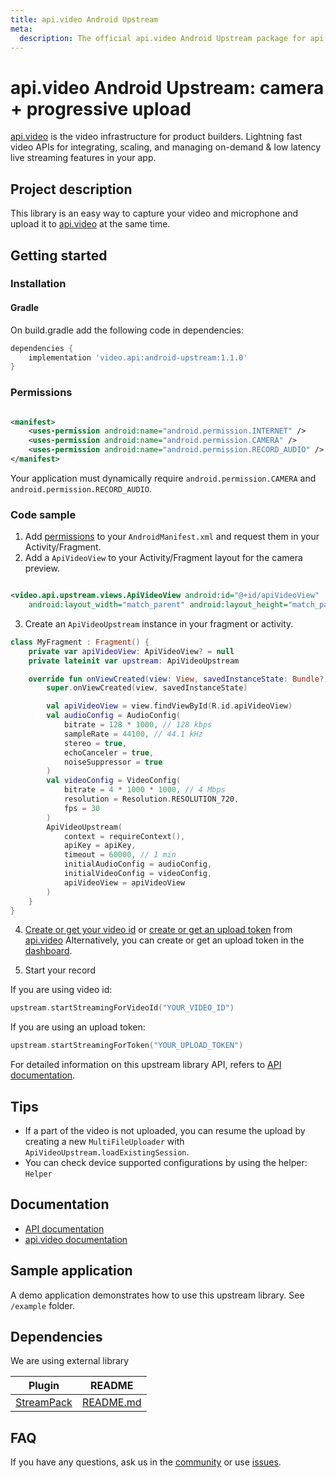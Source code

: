 ```yaml
---
title: api.video Android Upstream
meta: 
  description: The official api.video Android Upstream package for api.video. [api.video](https://api.video/) is the video infrastructure for product builders. Lightning fast video APIs for integrating, scaling, and managing on-demand & low latency live streaming features in your app.
---
```

<!--
THIS FILE IS AUTOMATICALLY GENERATED. DO NOT EDIT!
 IF YOU NEED TO CHANGE THIS FILE,  CREATE A PR IN THE SOURCE REPOSITORY.
-->

# api.video Android Upstream: camera + progressive upload

[api.video](https://api.video/) is the video infrastructure for product builders. Lightning fast video APIs for integrating, scaling, and managing on-demand & low latency live streaming features in your app.

## Project description

This library is an easy way to capture your video and microphone and upload it
to [api.video](https://api.video) at the same time.

## Getting started

### Installation

#### Gradle

On build.gradle add the following code in dependencies:

```groovy
dependencies {
    implementation 'video.api:android-upstream:1.1.0'
}
```

### Permissions

```xml

<manifest>
    <uses-permission android:name="android.permission.INTERNET" />
    <uses-permission android:name="android.permission.CAMERA" />
    <uses-permission android:name="android.permission.RECORD_AUDIO" />
</manifest>
```

Your application must dynamically require `android.permission.CAMERA`
and `android.permission.RECORD_AUDIO`.

### Code sample

1. Add [permissions](#permissions) to your `AndroidManifest.xml` and request them in your
   Activity/Fragment.
2. Add a `ApiVideoView` to your Activity/Fragment layout for the camera preview.

```xml

<video.api.upstream.views.ApiVideoView android:id="@+id/apiVideoView"
    android:layout_width="match_parent" android:layout_height="match_parent" />
```

3. Create an `ApiVideoUpstream` instance in your fragment or activity.

```kotlin
class MyFragment : Fragment() {
    private var apiVideoView: ApiVideoView? = null
    private lateinit var upstream: ApiVideoUpstream

    override fun onViewCreated(view: View, savedInstanceState: Bundle?) {
        super.onViewCreated(view, savedInstanceState)

        val apiVideoView = view.findViewById(R.id.apiVideoView)
        val audioConfig = AudioConfig(
            bitrate = 128 * 1000, // 128 kbps
            sampleRate = 44100, // 44.1 kHz
            stereo = true,
            echoCanceler = true,
            noiseSuppressor = true
        )
        val videoConfig = VideoConfig(
            bitrate = 4 * 1000 * 1000, // 4 Mbps
            resolution = Resolution.RESOLUTION_720,
            fps = 30
        )
        ApiVideoUpstream(
            context = requireContext(),
            apiKey = apiKey,
            timeout = 60000, // 1 min
            initialAudioConfig = audioConfig,
            initialVideoConfig = videoConfig,
            apiVideoView = apiVideoView
        )
    }
}
```

4. [Create or get your video id](https://github.com/apivideo/api.video-android-client#videosapi)
   or [create or get an upload token](https://github.com/apivideo/api.video-android-client#uploadtokensapi)
   from [api.video](https://api.video)
   Alternatively, you can create or get an upload token in
   the [dashboard](https://dashboard.api.video/upload-tokens).

5. Start your record

If you are using video id:

```kotlin
upstream.startStreamingForVideoId("YOUR_VIDEO_ID")
```

If you are using an upload token:

```kotlin
upstream.startStreamingForToken("YOUR_UPLOAD_TOKEN")
```

For detailed information on this upstream library API, refers
to [API documentation](https://apivideo.github.io/api.video-android-upstream/).

## Tips

* If a part of the video is not uploaded, you can resume the upload by creating a
  new `MultiFileUploader` with `ApiVideoUpstream.loadExistingSession`.
* You can check device supported configurations by using the helper: `Helper`

## Documentation

* [API documentation](https://apivideo.github.io/api.video-android-upstream/)
* [api.video documentation](https://docs.api.video)

## Sample application

A demo application demonstrates how to use this upstream library. See `/example` folder.

## Dependencies

We are using external library

| Plugin                                                  | README                                                                       |
|---------------------------------------------------------|------------------------------------------------------------------------------|
| [StreamPack](https://github.com/ThibaultBee/StreamPack) | [README.md](https://github.com/ThibaultBee/StreamPack/blob/master/README.md) |

## FAQ

If you have any questions, ask us in the [community](https://community.api.video) or
use [issues](https://github.com/apivideo/api.video-android-upstream/issues).
